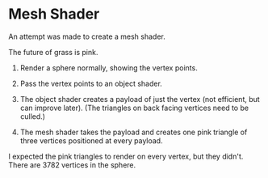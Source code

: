 #  Mesh Shader

An attempt was made to create a mesh shader.

The future of grass is pink.

1. Render a sphere normally, showing the vertex points.

2. Pass the vertex points to an object shader.

3. The object shader creates a payload of just the vertex (not efficient, but can improve later). (The triangles on back facing vertices need to be culled.)

4. The mesh shader takes the payload and creates one pink triangle of three vertices positioned at every payload.

I expected the pink triangles to render on every vertex, but they didn't. There are 3782 vertices in the sphere.
